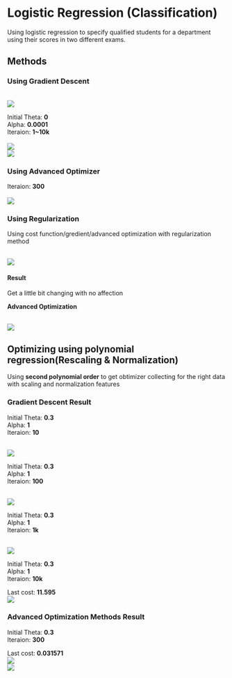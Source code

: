 <h1>Logistic Regression (Classification)</h1>
<p>Using logistic regression to specify qualified students for a department using their scores in two different exams.</p>
<h2>Methods</h2>
<h3>Using Gradient Descent</h3>
</br>
<img src="https://cdn-images-1.medium.com/max/1600/0*8yzvd7QZLn5T1XWg.jpg"/>
</br>
<p>
Initial Theta: <b>0</b></br>
Alpha: <b>0.0001</b></br>
Iteraion: <b>1~10k</b></br>
</br>
<img src ="https://i.imgur.com/HwfT0Bk.png"/>
</br>
<img src="https://i.imgur.com/GTFUHln.png"/>
</br>
<h3>Using Advanced Optimizer</h3>
Iteraion: <b>300</b></br>
</br>
<img = src="https://i.imgur.com/PBX4obJ.png"/>
</br>
<h3>Using Regularization</h3>
<p>Using cost function/gredient/advanced optimization with regularization method</p>
</br>
<img src="http://pingax.com/wp-content/uploads/2014/05/regularized-gradient.png"/>
<h4>Result</h2>
<p>Get a little bit changing with no affection</p>
<p><b>Advanced Optimization</b></p>
</br>
<img src="https://i.imgur.com/NIfb84X.png"/>
</br>
<h2>Optimizing using polynomial regression(Rescaling & Normalization)</h3>
<p>Using <b>second polynomial order</b> to get obtimizer collecting for the right data with scaling and normalization features</p>
<h3>Gradient Descent Result</h2>
<p>Initial Theta: <b>0.3</b></br>
Alpha: <b>1</b></br>
Iteraion: <b>10</b></br></p>
</br>
<img src="https://i.imgur.com/rX287Lk.png"/>
</br>
<p>Initial Theta: <b>0.3</b></br>
Alpha: <b>1</b></br>
Iteraion: <b>100</b></br></p>
</br>
<img src="https://i.imgur.com/VcQwnky.png"/>
</br>
<p>Initial Theta: <b>0.3</b></br>
Alpha: <b>1</b></br>
Iteraion: <b>1k</b></br></p>
</br>
<img src="https://i.imgur.com/sPDOrvZ.png"/>
</br>
<p>Initial Theta: <b>0.3</b></br>
Alpha: <b>1</b></br>
Iteraion: <b>10k</b></br></p>
Last cost: <b>11.595</b>
</br>
<img src="https://i.imgur.com/fxaxZk1.png"/>
</br>
<h3>Advanced Optimization Methods Result</h2>
<p>Initial Theta: <b>0.3</b></br>
Iteraion: <b>300</b></br></p>
Last cost: <b>0.031571</b>
</br>
<img src="https://i.imgur.com/8d5MZpx.png"/>
</br>
<img src="https://i.imgur.com/sfhBliP.png"/>
</br>

